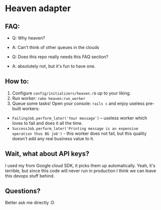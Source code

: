 # Heaven adapter

## FAQ:
- Q: Why heaven?
- A: Can't think of other queues in the clouds 

- Q: Does this repo really needs this FAQ section?
- A: absolutely not, but it's fun to have one.

## How to:

1. Configure `config/initializers/heaven.rb` up to your liking.
2. Run worker: `rake heaven:run_worker`
3. Queue some tasks! Open your console: `rails c` and enjoy useless pre-built workers:
- `FailingJob.perform_later('Your message')` – useless worker which loves to fail and does it all the time. 
- `SuccessJob.perform_later('Printing message is an expensive operation thus BG job')` - this worker does not fail, but this quality doesn't add any real business value to it.

## Wait, what about API keys?

I used my from Google cloud SDK, it picks them up automatically.
Yeah, it's terrible, but since this code will never run in production I think we can leave this devops stuff behind.

## Questions?
Better ask me directly :D

